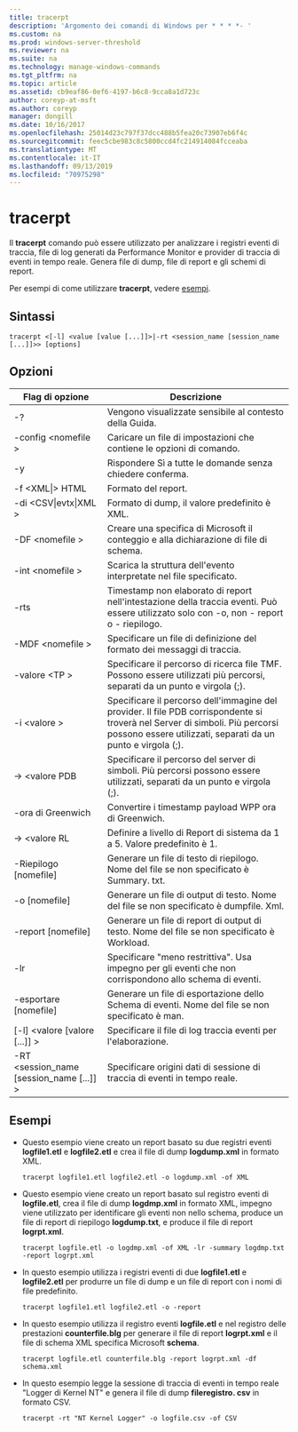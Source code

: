```yaml
---
title: tracerpt
description: 'Argomento dei comandi di Windows per * * * *- '
ms.custom: na
ms.prod: windows-server-threshold
ms.reviewer: na
ms.suite: na
ms.technology: manage-windows-commands
ms.tgt_pltfrm: na
ms.topic: article
ms.assetid: cb9eaf86-0ef6-4197-b6c8-9cca8a1d723c
author: coreyp-at-msft
ms.author: coreyp
manager: dongill
ms.date: 10/16/2017
ms.openlocfilehash: 25014d23c797f37dcc488b5fea20c73907eb6f4c
ms.sourcegitcommit: feec5cbe983c8c5800ccd4fc214914084fcceaba
ms.translationtype: MT
ms.contentlocale: it-IT
ms.lasthandoff: 09/13/2019
ms.locfileid: "70975298"
---
```

# <a name="tracerpt"></a>tracerpt



Il **tracerpt** comando può essere utilizzato per analizzare i registri eventi di traccia, file di log generati da Performance Monitor e provider di traccia di eventi in tempo reale. Genera file di dump, file di report e gli schemi di report.

Per esempi di come utilizzare **tracerpt**, vedere [esempi](#BKMK_EXAMPLES).

## <a name="syntax"></a>Sintassi

```
tracerpt <[-l] <value [value [...]]>|-rt <session_name [session_name [...]]>> [options]
```

## <a name="options"></a>Opzioni

|              Flag di opzione               |                                                                    Descrizione                                                                    |
|----------------------------------------|---------------------------------------------------------------------------------------------------------------------------------------------------|
|                   -?                   |                                                         Vengono visualizzate sensibile al contesto della Guida.                                                          |
|          -config \<nomefile >           |                                                 Caricare un file di impostazioni che contiene le opzioni di comando.                                                  |
|                   -y                   |                                                  Rispondere Sì a tutte le domande senza chiedere conferma.                                                   |
|            -f \<XML\|> HTML             |                                                                  Formato del report.                                                                   |
|         -di \<CSV\|evtx\|XML >          |                                                         Formato di dump, il valore predefinito è XML.                                                          |
|            -DF \<nomefile >             |                                            Creare una specifica di Microsoft il conteggio e alla dichiarazione di file di schema.                                            |
|            -int \<nomefile >            |                                            Scarica la struttura dell'evento interpretate nel file specificato.                                            |
|                  -rts                  |                        Timestamp non elaborato di report nell'intestazione della traccia eventi. Può essere utilizzato solo con -o, non - report o - riepilogo.                         |
|            -MDF \<nomefile >            |                                                  Specificare un file di definizione del formato dei messaggi di traccia.                                                  |
|              -valore \<TP >              |                            Specificare il percorso di ricerca file TMF. Possono essere utilizzati più percorsi, separati da un punto e virgola (;).                            |
|              -i \<valore >               | Specificare il percorso dell'immagine del provider. Il file PDB corrispondente si troverà nel Server di simboli. Più percorsi possono essere utilizzati, separati da un punto e virgola (;). |
|             -> \<valore PDB              |                             Specificare il percorso del server di simboli. Più percorsi possono essere utilizzati, separati da un punto e virgola (;).                             |
|                  -ora di Greenwich                  |                                              Convertire i timestamp payload WPP ora di Greenwich.                                               |
|              -> \<valore RL              |                                               Definire a livello di Report di sistema da 1 a 5. Valore predefinito è 1.                                               |
|          -Riepilogo [nomefile]           |                                  Generare un file di testo di riepilogo. Nome del file se non specificato è Summary. txt.                                   |
|             -o [nomefile]              |                                      Generare un file di output di testo. Nome del file se non specificato è dumpfile. Xml.                                      |
|           -report [nomefile]           |                                  Generare un file di report di output di testo. Nome del file se non specificato è Workload.                                   |
|                  -lr                   |                        Specificare "meno restrittiva". Usa impegno per gli eventi che non corrispondono allo schema di eventi.                         |
|           -esportare [nomefile]           |                                  Generare un file di esportazione dello Schema di eventi. Nome del file se non specificato è man.                                   |
|       [-l] \<valore [valore [...]] >        |                                                   Specificare il file di log traccia eventi per l'elaborazione.                                                    |
| -RT \<session_name [session_name [...]] > |                                                Specificare origini dati di sessione di traccia di eventi in tempo reale.                                                |

## <a name="BKMK_EXAMPLES"></a>Esempi

- Questo esempio viene creato un report basato su due registri eventi **logfile1.etl** e **logfile2.etl** e crea il file di dump **logdump.xml** in formato XML.  
  ```
  tracerpt logfile1.etl logfile2.etl -o logdump.xml -of XML
  ```  
- Questo esempio viene creato un report basato sul registro eventi di **logfile.etl**, crea il file di dump **logdmp.xml** in formato XML, impegno viene utilizzato per identificare gli eventi non nello schema, produce un file di report di riepilogo **logdump.txt**, e produce il file di report **logrpt.xml**.  
  ```
  tracerpt logfile.etl -o logdmp.xml -of XML -lr -summary logdmp.txt -report logrpt.xml
  ```  
- In questo esempio utilizza i registri eventi di due **logfile1.etl** e **logfile2.etl** per produrre un file di dump e un file di report con i nomi di file predefinito.  
  ```
  tracerpt logfile1.etl logfile2.etl -o -report
  ```  
- In questo esempio utilizza il registro eventi **logfile.etl** e nel registro delle prestazioni **counterfile.blg** per generare il file di report **logrpt.xml** e il file di schema XML specifica Microsoft **schema**.  
  ```
  tracerpt logfile.etl counterfile.blg -report logrpt.xml -df schema.xml
  ```  
- In questo esempio legge la sessione di traccia di eventi in tempo reale "Logger di Kernel NT" e genera il file di dump **fileregistro. csv** in formato CSV.  
  ```
  tracerpt -rt "NT Kernel Logger" -o logfile.csv -of CSV
  ```

